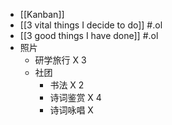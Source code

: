 - [[Kanban]]
- [[3 vital things I decide to do]] #.ol
- [[3 good things I have done]] #.ol
- 照片
	- 研学旅行 X 3
	- 社团
		- 书法 X 2
		- 诗词鉴赏 X 4
		- 诗词咏唱 X